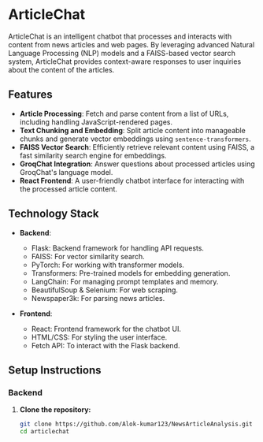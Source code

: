 # ArticleChat

ArticleChat is an intelligent chatbot that processes and interacts with content from news articles and web pages. By leveraging advanced Natural Language Processing (NLP) models and a FAISS-based vector search system, ArticleChat provides context-aware responses to user inquiries about the content of the articles.

## Features

- **Article Processing**: Fetch and parse content from a list of URLs, including handling JavaScript-rendered pages.
- **Text Chunking and Embedding**: Split article content into manageable chunks and generate vector embeddings using `sentence-transformers`.
- **FAISS Vector Search**: Efficiently retrieve relevant content using FAISS, a fast similarity search engine for embeddings.
- **GroqChat Integration**: Answer questions about processed articles using GroqChat's language model.
- **React Frontend**: A user-friendly chatbot interface for interacting with the processed article content.

## Technology Stack

- **Backend**:
  - Flask: Backend framework for handling API requests.
  - FAISS: For vector similarity search.
  - PyTorch: For working with transformer models.
  - Transformers: Pre-trained models for embedding generation.
  - LangChain: For managing prompt templates and memory.
  - BeautifulSoup & Selenium: For web scraping.
  - Newspaper3k: For parsing news articles.

- **Frontend**:
  - React: Frontend framework for the chatbot UI.
  - HTML/CSS: For styling the user interface.
  - Fetch API: To interact with the Flask backend.

## Setup Instructions

### Backend

1. **Clone the repository:**
   ```bash
   git clone https://github.com/Alok-kumar123/NewsArticleAnalysis.git
   cd articlechat
   
